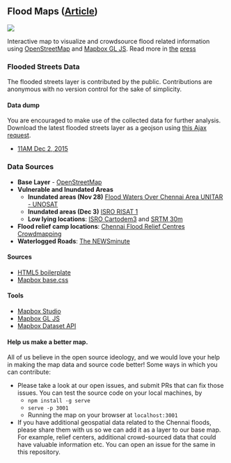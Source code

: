 ## Flood Maps ([Article](https://blog.mapbox.com/crowdsourcing-flood-data-for-chennai-44353378317d))
![](https://cloud.githubusercontent.com/assets/126868/11440554/86851886-9529-11e5-9bf5-55abcc223057.gif)

Interactive map to visualize and crowdsource flood related information using [OpenStreetMap](http://openstreetmap.in/#5/22.147/79.102) and [Mapbox GL JS](https://www.mapbox.com/mapbox-gl-js/). Read more in [the](http://timesofindia.indiatimes.com/tech/apps/Bangalore-techies-build-app-to-help-Chennai-flood-victims/articleshow/50039041.cms) [press](http://www.thehindu.com/news/cities/chennai/crowdsourced-map-to-mark-inundated-areas/article7935008.ece)

### Flooded Streets Data
The flooded streets layer is contributed by the public. Contributions are anonymous with no version control for the sake of simplicity.

#### Data dump
You are encouraged to make use of the collected data for further analysis. Download the latest flooded streets layer as a geojson using [this Ajax request](https://github.com/osm-in/flood-map/blob/gh-pages/js/chennai.js#L145-L175).

- [11AM Dec 2, 2015](https://github.com/osm-in/flood-map/blob/gh-pages/data/chennai-flooded-streets-Dec2.geojson)

### Data Sources
- **Base Layer** - [OpenStreetMap](http://osm.org)
- **Vulnerable and Inundated Areas**
  - **Inundated areas (Nov 28)** [Flood Waters Over Chennai Area UNITAR - UNOSAT ](http://www.unitar.org/unosat/node/44/2312)
  - **Inundated areas (Dec 3)** [ISRO RISAT 1 ](https://www.mapbox.com/studio/data/maning.chennai_risat1/)
  - **Low lying locations**: [ISRO Cartodem3](http://bhuvan.nrsc.gov.in/data/download/index.php) and [SRTM 30m](http://earthexplorer.usgs.gov/)
- **Flood relief camp locations**: [Chennai Flood Relief Centres Crowdmapping](https://l.facebook.com/l.php?u=https%3A%2F%2Fdocs.google.com%2Fspreadsheets%2Fd%2F1awkun_q3tk3W1YP5KvzKkFbXYraqHBB6BSK0AtJP2zI%2Fedit%3Fusp%3Dsharing&h=vAQFG6TRT)
- **Waterlogged Roads**: [The NEWSminute](http://www.thenewsminute.com/article/living-chennai-map-wire-shows-you-waterlogged-areas-36059)


#### Sources
- [HTML5 boilerplate](https://github.com/h5bp/html5-boilerplate)
- [Mapbox base.css](https://www.mapbox.com/base/)

#### Tools
* [Mapbox Studio](https://www.mapbox.com/studio)
* [Mapbox GL JS](https://www.mapbox.com/mapbox-gl-js/)
* [Mapbox Dataset API](https://www.mapbox.com/api-documentation/#datasets)

#### Help us make a better map.

All of us believe in the open source ideology, and we would love your help in making the map data and source code better! Some ways in which you can contribute:
* Please take a look at our open issues, and submit PRs that can fix those issues. You can test the source code on your local machines, by
  * `npm install -g serve`
  * `serve -p 3001`
  * Running the map on your browser at `localhost:3001`
* If you have additional geospatial data related to the Chennai floods, please share them with us so we can add it as a layer to our base map. For example, relief centers, additional crowd-sourced data that could have valuable information etc. You can open an issue for the same in this repository.
